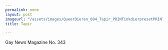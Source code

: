 ```yaml
---
permalink: none
layout: post
imageurl: "/assets/images/QueerDieren_004_Tapir_PRINTinkdierpresetPRINT2-1.jpg"
title: Tapir

---
```


Gay News Magazine No. 343

